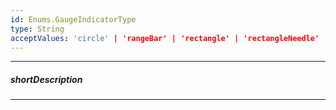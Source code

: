 ```yaml
---
id: Enums.GaugeIndicatorType
type: String
acceptValues: 'circle' | 'rangeBar' | 'rectangle' | 'rectangleNeedle' | 'rhombus' | 'textCloud' | 'triangleMarker' | 'triangleNeedle' | 'twoColorNeedle'
---
```

---
##### shortDescription
<!-- Description goes here -->

---
<!-- Description goes here -->